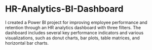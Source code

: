 # HR-Analytics-BI-Dashboard
I created a Power BI project for improving employee performance and retention through an HR analytics dashboard with three filters. The dashboard includes several key performance indicators and various visualizations, such as donut charts, bar plots, table matrices, and horizontal bar charts.
